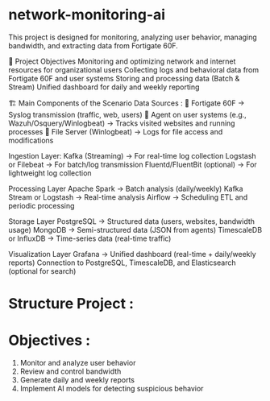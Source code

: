 # network-monitoring-ai
This project is designed for monitoring, analyzing user behavior, managing bandwidth, and extracting data from Fortigate 60F.

🎯 Project Objectives
Monitoring and optimizing network and internet resources for organizational users
Collecting logs and behavioral data from Fortigate 60F and user systems
Storing and processing data (Batch & Stream)
Unified dashboard for daily and weekly reporting

🏗️ Main Components of the Scenario
Data Sources :
  🔹 Fortigate 60F → Syslog transmission (traffic, web, users)
  🔹 Agent on user systems (e.g., Wazuh/Osquery/Winlogbeat) → Tracks visited websites and running processes
  🔹 File Server (Winlogbeat) → Logs for file access and modifications


Ingestion Layer:
  Kafka (Streaming) → For real-time log collection
  Logstash or Filebeat → For batch/log transmission
  Fluentd/FluentBit (optional) → For lightweight log collection


Processing Layer
  Apache Spark → Batch analysis (daily/weekly)
  Kafka Stream or Logstash → Real-time analysis
  Airflow → Scheduling ETL and periodic processing


Storage Layer
  PostgreSQL → Structured data (users, websites, bandwidth usage)
  MongoDB → Semi-structured data (JSON from agents)
  TimescaleDB or InfluxDB → Time-series data (real-time traffic)


Visualization Layer
  Grafana → Unified dashboard (real-time + daily/weekly reports)
  Connection to PostgreSQL, TimescaleDB, and Elasticsearch (optional for search)




# Structure Project :



# Objectives :
  1) Monitor and analyze user behavior
  2) Review and control bandwidth
  3) Generate daily and weekly reports
  4) Implement AI models for detecting suspicious behavior
